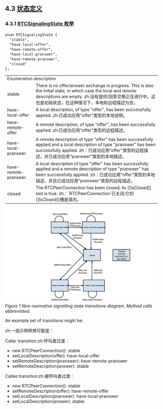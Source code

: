 ## 4.3 [状态定义](http://w3c.github.io/webrtc-pc/#state-definitions)

### 4.3.1 [RTCSignalingState 枚举](http://w3c.github.io/webrtc-pc/#rtcsignalingstate-enum)

```
enum RTCSignalingState {
  "stable",
  "have-local-offer",
  "have-remote-offer",
  "have-local-pranswer",
  "have-remote-pranswer",
  "closed"
};
```

<table>
	<tr>
		<td colspan="2">
		Enumeration description
		</td>
	</tr>
	<tr>
		<td>
		stable
		</td>
		<td>
		There is no offer/answer exchange in progress. This is also the initial state, in which case the local and remote descriptions are empty.
		zh:没有提供/回答交换正在进行中。这也是初始状态，在这种情况下，本地和远程描述为空。
		</td>
	</tr>
	<tr>
		<td>
		have-local-offer	
		</td>
		<td>
		A local description, of type "offer", has been successfully applied.
		zh:已成功应用“offer”类型的本地说明。
		</td>
	</tr>
	<tr>
		<td>
		have-remote-offer	
		</td>
		<td>
		A remote description, of type "offer", has been successfully applied.
		zh:已成功应用“offer”类型的远程描述。
		</td>
	</tr>
	<tr>
		<td>
		have-local-pranswer	
		</td>
		<td>
		A remote description of type "offer" has been successfully applied and a local description of type "pranswer" has been successfully applied.
		zh：已成功应用“offer”类型的远程描述，并已成功应用“pranswer”类型的本地描述。
		</td>
	</tr>
	<tr>
		<td>
		have-remote-pranswer	
		</td>
		<td>
		A local description of type "offer" has been successfully applied and a remote description of type "pranswer" has been successfully applied.
		zh：已成功应用“offer”类型的本地描述，并且已成功应用“pranswer”类型的远程描述。
		</td>
	</tr>
	<tr>
		<td>
		closed	
		</td>
		<td>
		The RTCPeerConnection has been closed; its [[IsClosed]] slot is true.
		zh：`RTCPeerConnection`已关闭;它的[[IsClosed]]槽是真的。
		</td>
	</tr>
</table>

![](/image/peerstates.png)
*Figure 1 Non-normative signalling state transitions diagram. Method calls abbreviated.*

An example set of transitions might be:

zh:一组示例转换可能是：

Caller transition:zh:呼叫者过渡：

- new RTCPeerConnection(): stable
- setLocalDescription(offer): have-local-offer
- setRemoteDescription(pranswer): have-remote-pranswer
- setRemoteDescription(answer): stable



Callee transition:zh:被呼叫者过渡：

- new RTCPeerConnection(): stable
- setRemoteDescription(offer): have-remote-offer
- setLocalDescription(pranswer): have-local-pranswer
- setLocalDescription(answer): stable


